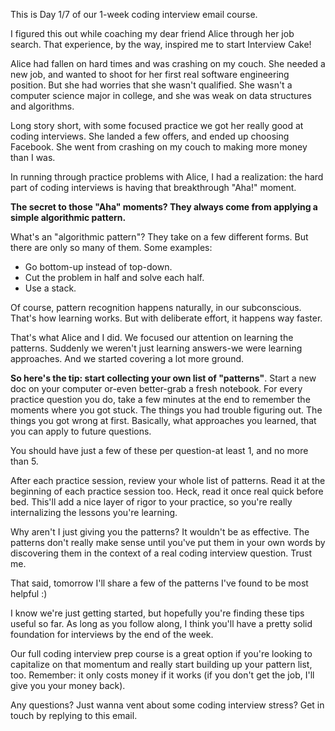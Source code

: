 This is Day 1/7 of our 1-week coding interview email course.

I figured this out while coaching my dear friend Alice through her job search. That experience, by the way, inspired me to start Interview Cake!

Alice had fallen on hard times and was crashing on my couch. She needed a new job, and wanted to shoot for her first real software engineering position. But she had worries that she wasn't qualified. She wasn't a computer science major in college, and she was weak on data structures and algorithms.

Long story short, with some focused practice we got her really good at coding interviews. She landed a few offers, and ended up choosing Facebook. She went from crashing on my couch to making more money than I was.

In running through practice problems with Alice, I had a realization: the hard part of coding interviews is having that breakthrough "Aha!" moment.

**The secret to those "Aha" moments? They always come from applying a simple algorithmic pattern.**

What's an "algorithmic pattern"? They take on a few different forms. But there are only so many of them. Some examples:

- Go bottom-up instead of top-down.
- Cut the problem in half and solve each half.
- Use a stack.

Of course, pattern recognition happens naturally, in our subconscious. That's how learning works. But with deliberate effort, it happens way faster.

That's what Alice and I did. We focused our attention on learning the patterns. Suddenly we weren't just learning answers-we were learning approaches. And we started covering a lot more ground.

**So here's the tip: start collecting your own list of "patterns"**. Start a new doc on your computer or-even better-grab a fresh notebook. For every practice question you do, take a few minutes at the end to remember the moments where you got stuck. The things you had trouble figuring out. The things you got wrong at first. Basically, what approaches you learned, that you can apply to future questions.

You should have just a few of these per question-at least 1, and no more than 5.

After each practice session, review your whole list of patterns. Read it at the beginning of each practice session too. Heck, read it once real quick before bed. This'll add a nice layer of rigor to your practice, so you're really internalizing the lessons you're learning.

Why aren't I just giving you the patterns? It wouldn't be as effective. The patterns don't really make sense until you've put them in your own words by discovering them in the context of a real coding interview question. Trust me.

That said, tomorrow I'll share a few of the patterns I've found to be most helpful :)

I know we're just getting started, but hopefully you're finding these tips useful so far. As long as you follow along, I think you'll have a pretty solid foundation for interviews by the end of the week.

Our full coding interview prep course is a great option if you're looking to capitalize on that momentum and really start building up your pattern list, too. Remember: it only costs money if it works (if you don't get the job, I'll give you your money back).

Any questions? Just wanna vent about some coding interview stress? Get in touch by replying to this email.
